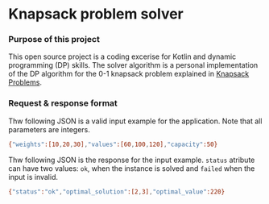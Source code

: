 # Knapsack problem solver
### Purpose of this project
This open source project is a coding excerise for Kotlin and dynamic programming (DP) skills. The solver algorithm is a personal implementation of the DP algorithm for the 0-1 knapsack problem explained in [Knapsack Problems]. 


### Request & response format 

Thw following JSON is a valid input example for the application. Note that all parameters are integers.
```sh
{"weights":[10,20,30],"values":[60,100,120],"capacity":50}
```
Thw following JSON is the response for the input example. `status` atribute can have two values: `ok`, when the instance is solved and `failed` when the input is invalid.
```sh
{"status":"ok","optimal_solution":[2,3],"optimal_value":220}
```

   [knapsack problems]: <https://link.springer.com/book/10.1007%2F978-3-540-24777-7>
